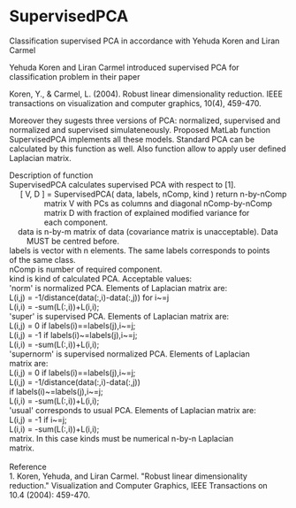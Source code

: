 # SupervisedPCA
Classification supervised PCA in accordance with Yehuda Koren and Liran Carmel

Yehuda Koren and Liran Carmel introduced supervised PCA for classification problem in their paper

Koren, Y., & Carmel, L. (2004). Robust linear dimensionality reduction. 
IEEE transactions on visualization and computer graphics, 10(4), 459-470.

Moreover they sugests three versions of PCA: normalized, supervised and normalized and supervised 
simulateneously. Proposed MatLab function SupervisedPCA implements all these models. Standard PCA 
can be calculated by this function as well. Also function allow to apply user defined Laplacian
matrix.

Description of function
</br>SupervisedPCA calculates supervised PCA with respect to [1].
</br>&nbsp;&nbsp;&nbsp;&nbsp;   [ V, D ] = SupervisedPCA( data, labels, nComp, kind ) return n-by-nComp
</br>&nbsp;&nbsp;&nbsp;&nbsp;&nbsp;&nbsp;&nbsp;&nbsp;&nbsp;&nbsp;&nbsp;&nbsp;&nbsp;&nbsp;&nbsp;&nbsp;matrix V with PCs as columns and diagonal nComp-by-nComp
</br>&nbsp;&nbsp;&nbsp;&nbsp;&nbsp;&nbsp;&nbsp;&nbsp;&nbsp;&nbsp;&nbsp;&nbsp;&nbsp;&nbsp;&nbsp;&nbsp;matrix D with fraction of explained modified variance for
</br>&nbsp;&nbsp;&nbsp;&nbsp;&nbsp;&nbsp;&nbsp;&nbsp;&nbsp;&nbsp;&nbsp;&nbsp;&nbsp;&nbsp;&nbsp;&nbsp;each component.
</br>&nbsp;&nbsp;&nbsp;&nbsp;data is n-by-m matrix of data (covariance matrix is unacceptable). Data
</br>&nbsp;&nbsp;&nbsp;&nbsp;&nbsp;&nbsp;&nbsp;&nbsp;MUST be centred before.
</br>   labels is vector with n elements. The same labels corresponds to points
</br>       of the same class.
</br>   nComp is number of required component.
</br>   kind is kind of calculated PCA. Acceptable values:
</br>       'norm' is normalized PCA. Elements of Laplacian matrix are:
</br>               L(i,j) = -1/distance(data(:,i)-data(:,j)) for i~=j
</br>               L(i,i) = -sum(L(:,i))+L(i,i);
</br>       'super' is supervised PCA. Elements of Laplacian matrix are:
</br>               L(i,j) = 0 if labels(i)==labels(j),i~=j;
</br>               L(i,j) = -1 if labels(i)~=labels(j),i~=j;
</br>               L(i,i) = -sum(L(:,i))+L(i,i);
</br>       'supernorm' is supervised normalized PCA. Elements of Laplacian
</br>           matrix are: 
</br>               L(i,j) = 0 if labels(i)==labels(j),i~=j;
</br>               L(i,j) = -1/distance(data(:,i)-data(:,j)) 
</br>                   if labels(i)~=labels(j),i~=j;
</br>               L(i,i) = -sum(L(:,i))+L(i,i);
</br>       'usual' corresponds to usual PCA. Elements of Laplacian matrix are:
</br>               L(i,j) = -1 if i~=j;
</br>               L(i,i) = -sum(L(:,i))+L(i,i);
</br>       matrix. In this case kinds must be numerical n-by-n Laplacian
</br>               matrix. 
</br>
</br>Reference
</br>1. Koren, Yehuda, and Liran Carmel. "Robust linear dimensionality
</br>   reduction." Visualization and Computer Graphics, IEEE Transactions on
</br>   10.4 (2004): 459-470.
